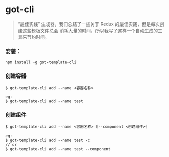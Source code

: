 # got-cli

> “最佳实践” 生成器，我们总结了一些关于 Redux 的最佳实践，但是每次创建这些模板文件总会
消耗大量的时间，所以我写了这样一个自动生成的工具来节约时间。

### 安装：
```
npm install -g got-template-cli
```

### 创建容器
```
$ got-template-cli add --name <容器名称>

eg:
$ got-template-cli add --name test
```

### 创建组件
```
$ got-template-cli add --name <容器名称> [--component <创建组件>]

eg:
$ got-template-cli add --name test -c
// or
$ got-template-cli add --name test --component
```

